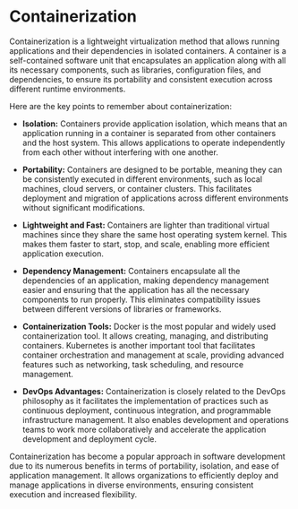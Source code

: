 # Containerization

Containerization is a lightweight virtualization method that allows running applications and their dependencies in isolated containers. A container is a self-contained software unit that encapsulates an application along with all its necessary components, such as libraries, configuration files, and dependencies, to ensure its portability and consistent execution across different runtime environments.

Here are the key points to remember about containerization:

- **Isolation:** Containers provide application isolation, which means that an application running in a container is separated from other containers and the host system. This allows applications to operate independently from each other without interfering with one another.

- **Portability:** Containers are designed to be portable, meaning they can be consistently executed in different environments, such as local machines, cloud servers, or container clusters. This facilitates deployment and migration of applications across different environments without significant modifications.

- **Lightweight and Fast:** Containers are lighter than traditional virtual machines since they share the same host operating system kernel. This makes them faster to start, stop, and scale, enabling more efficient application execution.

- **Dependency Management:** Containers encapsulate all the dependencies of an application, making dependency management easier and ensuring that the application has all the necessary components to run properly. This eliminates compatibility issues between different versions of libraries or frameworks.

- **Containerization Tools:** Docker is the most popular and widely used containerization tool. It allows creating, managing, and distributing containers. Kubernetes is another important tool that facilitates container orchestration and management at scale, providing advanced features such as networking, task scheduling, and resource management.

- **DevOps Advantages:** Containerization is closely related to the DevOps philosophy as it facilitates the implementation of practices such as continuous deployment, continuous integration, and programmable infrastructure management. It also enables development and operations teams to work more collaboratively and accelerate the application development and deployment cycle.

Containerization has become a popular approach in software development due to its numerous benefits in terms of portability, isolation, and ease of application management. It allows organizations to efficiently deploy and manage applications in diverse environments, ensuring consistent execution and increased flexibility.
